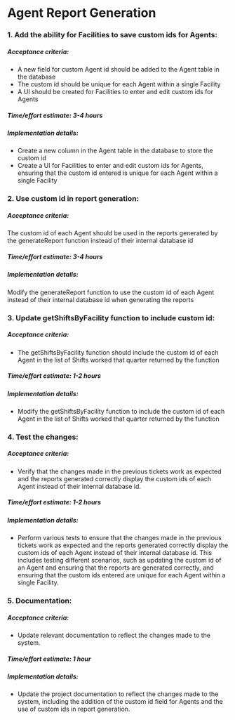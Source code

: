 # Agent Report Generation

### 1. Add the ability for Facilities to save custom ids for Agents:
##### Acceptance criteria:
- A new field for custom Agent id should be added to the Agent table in the database
- The custom id should be unique for each Agent within a single Facility
- A UI should be created for Facilities to enter and edit custom ids for Agents
##### Time/effort estimate: 3-4 hours
##### Implementation details:
- Create a new column in the Agent table in the database to store the custom id
- Create a UI for Facilities to enter and edit custom ids for Agents, ensuring that the custom id entered is unique for each Agent within a single Facility
### 2. Use custom id in report generation:
##### Acceptance criteria:
The custom id of each Agent should be used in the reports generated by the generateReport function instead of their internal database id
##### Time/effort estimate: 3-4 hours
##### Implementation details:
Modify the generateReport function to use the custom id of each Agent instead of their internal database id when generating the reports
### 3. Update getShiftsByFacility function to include custom id:
##### Acceptance criteria:
- The getShiftsByFacility function should include the custom id of each Agent in the list of Shifts worked that quarter returned by the function
##### Time/effort estimate: 1-2 hours
##### Implementation details:
- Modify the getShiftsByFacility function to include the custom id of each Agent in the list of Shifts worked that quarter returned by the function
### 4. Test the changes:
##### Acceptance criteria:
- Verify that the changes made in the previous tickets work as expected and the reports generated correctly display the custom ids of each Agent instead of their internal database id.

##### Time/effort estimate: 1-2 hours
##### Implementation details:
- Perform various tests to ensure that the changes made in the previous tickets work as expected and the reports generated correctly display the custom ids of each Agent instead of their internal database id. This includes testing different scenarios, such as updating the custom id of an Agent and ensuring that the reports are generated correctly, and ensuring that the custom ids entered are unique for each Agent within a single Facility.
### 5. Documentation:
##### Acceptance criteria:
- Update relevant documentation to reflect the changes made to the system.
##### Time/effort estimate: 1 hour
##### Implementation details:
- Update the project documentation to reflect the changes made to the system, including the addition of the custom id field for Agents and the use of custom ids in report generation.

